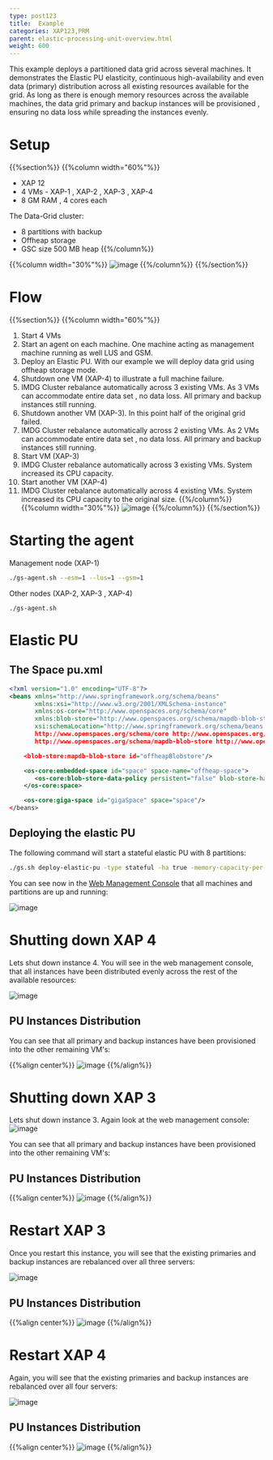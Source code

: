 ```yaml
---
type: post123
title:  Example
categories: XAP123,PRM
parent: elastic-processing-unit-overview.html
weight: 600
---
```


This example deploys a partitioned data grid across several machines. It demonstrates the Elastic PU elasticity, continuous high-availability and even data (primary) distribution across all existing resources available for the grid. 
As long as there is enough memory resources across the available machines, the data grid primary and backup instances will be provisioned , ensuring no data loss while spreading the instances evenly.

# Setup

{{%section%}}
{{%column width="60%"%}}
- XAP 12<br>
- 4 VMs - XAP-1 , XAP-2 , XAP-3 , XAP-4<br>
- 8 GM RAM , 4 cores each

The Data-Grid cluster:<br>
- 8 partitions with backup<br>
- Offheap storage<br>
- GSC size 500 MB heap
{{%/column%}} 

{{%column width="30%"%}}
![image](/attachment_files/epu/example1.png)
{{%/column%}}
{{%/section%}}

# Flow

{{%section%}}
{{%column width="60%"%}}
1. Start 4 VMs
2. Start an agent on each machine. One machine acting as management machine running as well LUS and GSM.
3. Deploy an Elastic PU. With our example we will deploy data grid using offheap storage mode.
4. Shutdown one VM (XAP-4) to illustrate a full machine failure. 
5. IMDG Cluster rebalance automatically across 3 existing VMs. As 3 VMs can accommodate entire data set , no data loss. All primary and backup instances still running.
6. Shutdown another VM (XAP-3).  In this point half of the original grid failed. 
7. IMDG Cluster rebalance automatically across 2 existing VMs. As 2 VMs can accommodate entire data set , no data loss. All primary and backup instances still running.
8. Start VM (XAP-3)
9. IMDG Cluster rebalance automatically across 3 existing VMs. System increased its CPU capacity.
10. Start another VM (XAP-4)
11. IMDG Cluster rebalance automatically across 4 existing VMs. System increased its CPU capacity to the original size.
{{%/column%}}
{{%column width="30%"%}}
![image](/attachment_files/epu/example2.png)
{{%/column%}}
{{%/section%}}


# Starting the agent
Management node (XAP-1)
```bash
./gs-agent.sh --esm=1 --lus=1 --gsm=1
```

Other nodes (XAP-2, XAP-3 , XAP-4)
```bash%
./gs-agent.sh 
```

#  Elastic PU 
## The Space pu.xml

```xml
<?xml version="1.0" encoding="UTF-8"?>
<beans xmlns="http://www.springframework.org/schema/beans"
       xmlns:xsi="http://www.w3.org/2001/XMLSchema-instance"
       xmlns:os-core="http://www.openspaces.org/schema/core"
       xmlns:blob-store="http://www.openspaces.org/schema/mapdb-blob-store"
       xsi:schemaLocation="http://www.springframework.org/schema/beans http://www.springframework.org/schema/beans/spring-beans-{{%version "spring"%}}.xsd
       http://www.openspaces.org/schema/core http://www.openspaces.org/schema/{{%currentversion%}}/core/openspaces-core.xsd
       http://www.openspaces.org/schema/mapdb-blob-store http://www.openspaces.org/schema/{{%currentversion%}}/mapdb-blob-store/openspaces-mapdb-blobstore.xsd">

    <blob-store:mapdb-blob-store id="offheapBlobstore"/>

    <os-core:embedded-space id="space" space-name="offheap-space">
       <os-core:blob-store-data-policy persistent="false" blob-store-handler="offheapBlobstore"/>
    </os-core:space>

    <os-core:giga-space id="gigaSpace" space="space"/>
</beans>
```

## Deploying the elastic PU
The following command will start a stateful elastic PU with 8 partitions:

```bash
./gs.sh deploy-elastic-pu -type stateful -ha true -memory-capacity-per-container 500m -number-of-partitions 8 -puname offheap-space
```

You can see now in the [Web Management Console](../admin/web-management-console.html) that all machines and partitions are up and running: 

![image](/attachment_files/epu/example3.png)

#  Shutting down XAP 4

Lets shut down instance 4. You will see in the web management console, that all instances have been distributed evenly across the rest of the available resources:

![image](/attachment_files/epu/example4.png)


## PU Instances Distribution

You can see that all primary and backup instances have been provisioned into the other remaining VM's:

{{%align center%}}
![image](/attachment_files/epu/example5.png)
{{%/align%}}

# Shutting down XAP 3

Lets shut down instance 3. Again look at the web management console:
![image](/attachment_files/epu/example6.png)

You can see that all primary and backup instances have been provisioned into the other remaining VM's:

##  PU Instances Distribution

{{%align center%}}
![image](/attachment_files/epu/example7.png)
{{%/align%}}


# Restart XAP 3

Once you restart this instance, you will see that the existing primaries and backup instances are rebalanced over all three servers:

![image](/attachment_files/epu/example8.png)

##  PU Instances Distribution

{{%align center%}}
![image](/attachment_files/epu/example9.png)
{{%/align%}}

# Restart XAP 4

Again, you will see that the existing primaries and backup instances are rebalanced over all four servers:

![image](/attachment_files/epu/example10.png)

##  PU Instances Distribution

{{%align center%}}
![image](/attachment_files/epu/example11.png)
{{%/align%}}


